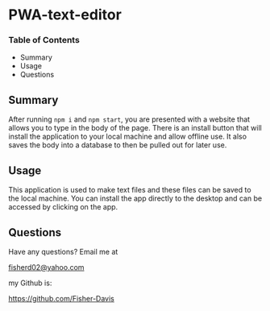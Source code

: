 # PWA-text-editor

### Table of Contents 

- Summary 
- Usage 
- Questions

## Summary 
After running `npm i` and `npm start`, you are presented with a website that allows you to type in the body of the page. There is an install button that will install the application to your local machine and allow offline use. 
It also saves the body into a database to then be pulled out for later use. 

## Usage
This application is used to make text files and these files can be saved to the local machine. You can install the app directly to the desktop and can be accessed by clicking on the app. 

## Questions

Have any questions? Email me at 

fisherd02@yahoo.com

my Github is:

https://github.com/Fisher-Davis 
